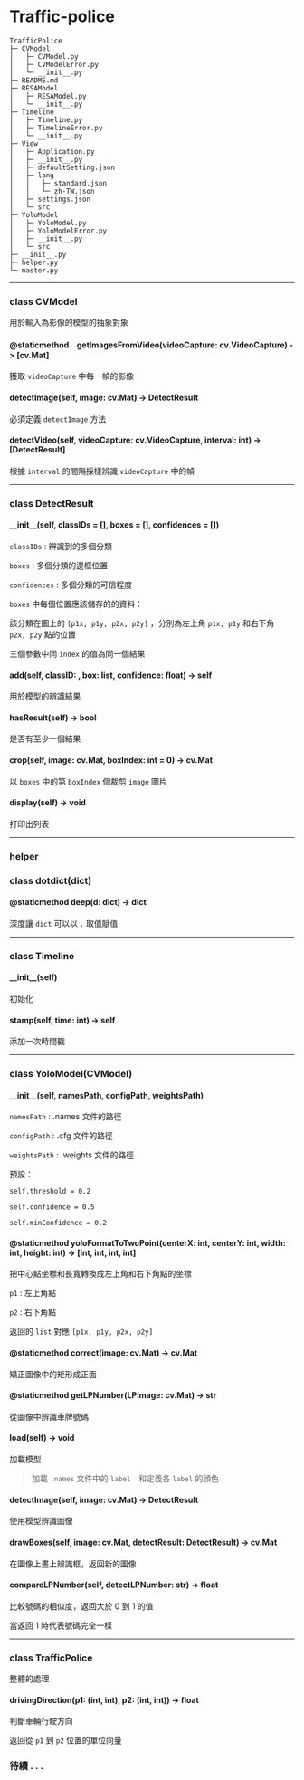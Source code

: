 # Traffic-police

```
TrafficPolice
├─ CVModel
│	├─ CVModel.py
│	├─ CVModelError.py
│	└─ __init__.py
├─ README.md
├─ RESAModel
│	├─ RESAModel.py
│	└─ __init__.py
├─ Timeline
│	├─ Timeline.py
│	├─ TimelineError.py
│	└─ __init__.py
├─ View
│	├─ Application.py
│	├─ __init__.py
│	├─ defaultSetting.json
│	├─ lang
│	│	├─ standard.json
│	│	└─ zh-TW.json
│	├─ settings.json
│	└─ src
├─ YoloModel
│	├─ YoloModel.py
│	├─ YoloModelError.py
│	├─ __init__.py
│	└─ src
├─ __init__.py
├─ helper.py
└─ master.py
```

***

### class CVModel

用於輸入為影像的模型的抽象對象

#### @staticmethod　getImagesFromVideo(videoCapture: cv.VideoCapture) -> [cv.Mat]

獲取 `videoCapture` 中每一幀的影像

#### detectImage(self, image: cv.Mat) -> DetectResult

必須定義 `detectImage` 方法

#### detectVideo(self, videoCapture: cv.VideoCapture, interval: int) -> [DetectResult]

根據 `interval` 的間隔採樣辨識 `videoCapture` 中的幀

***

### class DetectResult

#### \_\_init\_\_(self, classIDs = [], boxes = [], confidences = [])

`classIDs` : 辨識到的多個分類

`boxes` : 多個分類的邊框位置

`confidences` : 多個分類的可信程度

`boxes` 中每個位置應該儲存的的資料：

該分類在圖上的 `[p1x, p1y, p2x, p2y]` ，分別為左上角 `p1x, p1y` 和右下角　`p2x, p2y` 點的位置

三個參數中同 `index` 的值為同一個結果

#### add(self, classID: , box: list, confidence: float) -> self

用於模型的辨識結果

#### hasResult(self) -> bool

是否有至少一個結果

#### crop(self, image: cv.Mat, boxIndex: int = 0) -> cv.Mat

以 `boxes` 中的第 `boxIndex` 個裁剪 `image` 圖片

#### display(self) -> void

打印出列表

***

### helper

### class dotdict(dict)

#### @staticmethod deep(d: dict) -> dict

深度讓 `dict` 可以以 `.` 取值賦值

***

### class Timeline

#### \_\_init\_\_(self)

初始化

#### stamp(self, time: int) -> self

添加一次時間戳

***

### class YoloModel(CVModel)

#### \_\_init\_\_(self, namesPath, configPath, weightsPath)

`namesPath` : .names 文件的路徑

`configPath` : .cfg 文件的路徑

`weightsPath` : .weights 文件的路徑

預設：

`self.threshold = 0.2`

`self.confidence = 0.5`

`self.minConfidence = 0.2`

#### @staticmethod yoloFormatToTwoPoint(centerX: int, centerY: int, width: int, height: int) -> [int, int, int, int]

把中心點坐標和長寬轉換成左上角和右下角點的坐標

`p1` : 左上角點

`p2` : 右下角點

返回的 `list` 對應 `[p1x, p1y, p2x, p2y]`

#### @staticmethod correct(image: cv.Mat) -> cv.Mat

矯正圖像中的矩形成正面

#### @staticmethod getLPNumber(LPImage: cv.Mat) -> str

從圖像中辨識車牌號碼

#### load(self) -> void

加載模型

> 加載 `.names` 文件中的 `label`　和定義各 `label` 的顔色

#### detectImage(self, image: cv.Mat) -> DetectResult

使用模型辨識圖像

#### drawBoxes(self, image: cv.Mat, detectResult: DetectResult) -> cv.Mat

在圖像上畫上辨識框，返回新的圖像

#### compareLPNumber(self, detectLPNumber: str) -> float

比較號碼的相似度，返回大於 0 到 1 的值

當返回 1 時代表號碼完全一樣

***

### class TrafficPolice
整體的處理

#### drivingDirection(p1: (int, int), p2: (int, int)) -> float 

判斷車輛行駛方向

返回從 `p1` 到 `p2` 位置的單位向量

### 待續 . . .
